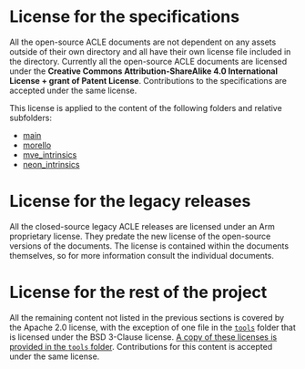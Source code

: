 <!-- SPDX-FileCopyrightText: Copyright 2021, 2023 Arm Limited and/or its affiliates <open-source-office@arm.com> -->
<!-- SPDX-License-Identifier: Apache-2.0 -->

# License for the specifications

All the open-source ACLE documents are not dependent on any assets
outside of their own directory and all have their own license file
included in the directory. Currently all the open-source ACLE documents
are licensed under the **Creative Commons Attribution-ShareAlike 4.0
International License + grant of Patent License**. Contributions to
the specifications are accepted under the same license.

This license is applied to the content of the following folders and
relative subfolders:

* [main](main)
* [morello](morello)
* [mve_intrinsics](mve_intrinsics)
* [neon_intrinsics](neon_intrinsics)

# License for the legacy releases

All the closed-source legacy ACLE releases are licensed under an Arm
proprietary license. They predate the new license of the open-source
versions of the documents. The license is contained within the documents
themselves, so for more information consult the individual documents.

# License for the rest of the project

All the remaining content not listed in the previous sections is covered by
the Apache 2.0 license, with the exception of one file in the
[`tools`](tools) folder that is licensed under the BSD 3-Clause license.
[A copy of these licenses is provided in the `tools`
folder](tools/LICENSE.md). Contributions for this content is accepted under
the same license.